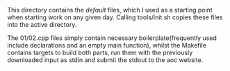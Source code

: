 This directory contains the *default* files, which I used as a starting point when starting work on any given day. Calling tools/init.sh copies these files into the active directory.

The 01/02.cpp files simply contain necessary boilerplate(frequently used include declarations and an empty main function), whilst the Makefile contains targets to build both parts, run them with the previously downloaded input as stdin and submit the stdout to the aoc website.
